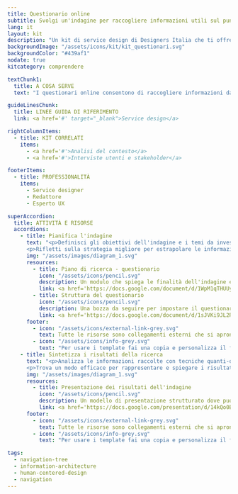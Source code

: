 ```yaml
---
title: Questionario online
subtitle: Svolgi un'indagine per raccogliere informazioni utili sul punto di vista degli utenti
lang: it
layout: kit
description: "Un kit di service design di Designers Italia che ti offre strumenti per raccogliere informazioni sul punto di vista degli utenti di un servizio digitale"
backgroundImage: "/assets/icons/kit/kit_questionari.svg"
backgroundColor: "#439af1"
nodate: true
kitcategory: comprendere

textChunk1:
  title: A COSA SERVE
  text: "I questionari online consentono di raccogliere informazioni dagli utenti in maniera strutturatam, così da poterle elaborare quantitativamente. Il vantaggio per il progettista è quello di poter raggiungere una grande quantità di utenti contemporaneamente, poichè la somministrazione dei questionari avviene online e attraverso i canali di comunicazione digitale più consoni a raggiungere i partecipanti. Questo kit dedicato ai questionari comprende modelli pre-organizzati per supportarti nelle attività di pianificazione, esecuzione e analisi della ricerca."

guideLinesChunk:
  title: LINEE GUIDA DI RIFERIMENTO
  link: <a href='#' target="_blank">Service design</a>

rightColumnItems:
  - title: KIT CORRELATI
    items:
      - <a href='#'>Analisi del contesto</a>
      - <a href='#'>Interviste utenti e stakeholder</a>

footerItems:
  - title: PROFESSIONALITÀ
    items:
      - Service designer
      - Redattore
      - Esperto UX

superAccordion:
  title: ATTIVITÀ E RISORSE
  accordions:
    - title: Pianifica l'indagine
      text: "<p>Definisci gli obiettivi dell'indagine e i temi da investigare così da capire qual è il target più appropriato e come reclutarlo attraverso i canali che hai a disposizione. Struttura il questionario in modo da affrontare prima i temi più ampi e semplici, per poi approfondire i temi più complessi.</p>
      <p>Rifletti sulla strategia migliore per estrapolare le informazioni, nel porre le domande ricordati di contestualizzarle fornendo esempi o descrizioni laddove necessario, rifletti su quale siano le modalità di risposta più appropriate a raggiungere il tuo scopo.</p>"
      img: "/assets/images/diagram_1.svg"
      resources:
        - title: Piano di ricerca - questionario
          icon: "/assets/icons/pencil.svg"
          description: Un modulo che spiega le finalità dell'indagine e le modalità di somministrazione
          link: <a href='https://docs.google.com/document/d/1WpM1qTHUUy8oDbKs_GXXpH6hgKquLrEgfIympfjhbE4/edit' target="_blank">Vai alla risorsa</a>
        - title: Struttura del questionario
          icon: "/assets/icons/pencil.svg"
          description: Una bozza da seguire per impostare il questionario online
          link: <a href='https://docs.google.com/document/d/1sJVKi9JL2RMGXBporm_zjUXJ-zRjvKSmmKOKWKYDeEY/edit?usp=sharing' target="_blank">Vai alla risorsa</a>
      footer:
        - icon: "/assets/icons/external-link-grey.svg"
          text: Tutte le risorse sono collegamenti esterni che si aprono in una nuova finestra.
        - icon: "/assets/icons/info-grey.svg"
          text: "Per usare i template fai una copia e personalizza il file: trovi le istruzioni nella prima pagina della risorsa."
    - title: Sintetizza i risultati della ricerca
      text: "<p>Analizza le informazioni raccolte con tecniche quanti-qualitative e rielaborale in maniera rilevante per lo scopo della ricerca. Puoi sfruttare gli strumenti di rappresentazione di grafici integrate nella piattaforma per i questionari online che stai utilizzando, oppure esportare un foglio di lavoro e utilizzare strumenti di visualizzazione dati più avanzati e personalizzabili. </p>
      <p>Trova un modo efficace per rappresentare e spiegare i risultati della ricerca e sintetizza tutto in un report.</p>"
      img: "/assets/images/diagram_1.svg"
      resources:
        - title: Presentazione dei risultati dell'indagine
          icon: "/assets/icons/pencil.svg"
          description: Un modello di presentazione strutturato dove puoi inserire i risultati dell'indagine
          link: <a href='https://docs.google.com/presentation/d/14kQo0Bx1D6acfakQ2y824GjUySdRBrWwGpJsLhstono/edit?usp=sharing' target="_blank">Vai alla risorsa</a>
      footer:
        - icon: "/assets/icons/external-link-grey.svg"
          text: Tutte le risorse sono collegamenti esterni che si aprono in una nuova finestra.
        - icon: "/assets/icons/info-grey.svg"
          text: "Per usare i template fai una copia e personalizza il file: trovi le istruzioni nella prima pagina della risorsa."

tags:
  - navigation-tree
  - information-architecture
  - human-centered-design
  - navigation
---
```

